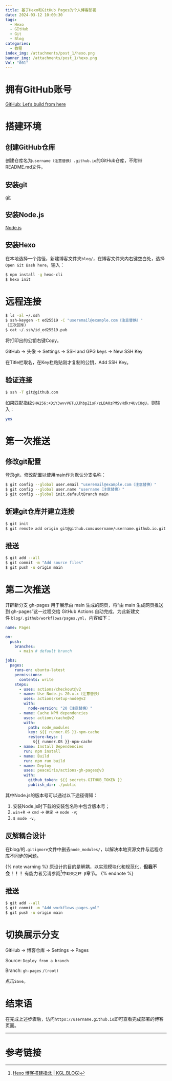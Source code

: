 ```yaml
---
title: 基于Hexo和GitHub Pages的个人博客部署
date: 2024-03-12 10:00:30
tags:
  - Hexo
  - GItHub
  - Git
  - Blog
categories:
  - 教程
index_img: /attachments/post_1/hexo.png
banner_img: /attachments/post_1/hexo.png
Vol: "001"
---
```

# 拥有GitHub账号

[GitHub: Let’s build from here](https://github.com)

# 搭建环境

## 创建GitHub仓库

创建仓库名为`username（注意替换）.github.io`的GitHub仓库，不附带README.md文件。

## 安装git

[git](https://git-scm.com/)

## 安装Node.js

[Node.js](https://nodejs.org/en)

## 安装Hexo

在本地选择一个路径，新建博客文件夹`blog/`，在博客文件夹内右键空白处，选择`Open Git Bash here`，输入：

```bash
$ npm install -g hexo-cli
$ hexo init
```

# 远程连接

```bash
$ ls -al ~/.ssh
$ ssh-keygen -t ed25519 -C "useremail@example.com（注意替换）"
（三次回车）
$ cat ~/.ssh/id_ed25519.pub
```

将打印出的公钥右键Copy。

GitHub -> 头像 -> Settings -> SSH and GPG keys -> New SSH Key

在Title栏取名，在Key栏粘贴刚才复制的公钥，Add SSH Key。

## 验证连接

```bash
$ ssh -T git@github.com
```

如果匹配指纹`SHA256:+DiY3wvvV6TuJJhbpZisF/zLDA0zPMSvHdkr4UvCOqU`，则输入：

```bash
yes
```

# 第一次推送

## 修改git配置

登录git，修改配置以使用main作为默认分支名称：

```bash
$ git config --global user.email "useremail@example.com（注意替换）"
$ git config --global user.name "username（注意替换）"
$ git config --global init.defaultBranch main
```

## 新建git仓库并建立连接

```bash
$ git init
$ git remote add origin git@github.com:username/username.github.io.git（注意替换）
```

## 推送

```bash
$ git add --all
$ git commit -m "Add source files"
$ git push -u origin main
```

# 第二次推送

开辟新分支 gh-pages 用于展示由 main 生成的网页，将“由 main 生成网页推送到 gh-pages”这一过程交给 GitHub Actions 自动完成，为此新建文件 `blog/.github/workflows/pages.yml`，内容如下：

```yml
name: Pages

on:
  push:
    branches:
      - main # default branch

jobs:
  pages:
    runs-on: ubuntu-latest
    permissions:
      contents: write
    steps:
      - uses: actions/checkout@v2
      - name: Use Node.js 20.x.x（注意替换）
        uses: actions/setup-node@v2
        with:
          node-version: "20（注意替换）"
      - name: Cache NPM dependencies
        uses: actions/cache@v2
        with:
          path: node_modules
          key: ${{ runner.OS }}-npm-cache
          restore-keys: |
            ${{ runner.OS }}-npm-cache
      - name: Install Dependencies
        run: npm install
      - name: Build
        run: npm run build
      - name: Deploy
        uses: peaceiris/actions-gh-pages@v3
        with:
          github_token: ${{ secrets.GITHUB_TOKEN }}
          publish_dir: ./public
```

其中Node.js的版本号可以通过以下途径得知：
1. 安装Node.js时下载的安装包名称中包含版本号；
2. `win`+`R` -> `cmd` -> `确定` -> `node -v`;
3. `$ mode -v`。

## 反解耦合设计

在blog/的`.gitignore`文件中删去`node_modules/`，以解决本地资源文件与远程仓库不同步的问题。

{% note warning %}
原设计的目的是解耦，以实现模块化和规范化，**但我不会！！！**
有能力者另请参阅[^3]中`缺失之环-β`章节。
{% endnote %}

## 推送

```bash
$ git add --all
$ git commit -m "Add workflows-pages.yml"
$ git push -u origin main
```

# 切换展示分支

GitHub -> 博客仓库 -> Settings -> Pages

Source: `Deploy from a branch`

Branch: `gh-pages` `/(root)`

点击`Save`。

# 结束语

在完成上述步骤后，访问`https://username.github.io`即可查看完成部署的博客页面。

---

# 参考链接

[^1]: [概述 | Hexo](https://hexo.io/zh-cn/docs/)
[^2]: [在 GitHub Pages 上部署 Hexo | Hexo](https://hexo.io/zh-cn/docs/github-pages)
[^3]: [Hexo 博客搭建指北 | KGL.BLOG)](https://kongolou.github.io/post/Hexo-博客搭建指北.html)
[^4]: [利用hexo在GItHub上建立个人博客？ - 知乎](https://www.zhihu.com/question/39326923/answer/3120401540)